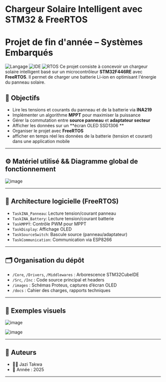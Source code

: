 
# Chargeur Solaire Intelligent avec STM32 & FreeRTOS

# Projet de fin d'année – Systèmes Embarqués
![Langage](https://img.shields.io/badge/Langage-C_embarqué_(STM32_HAL)-00599C?style=flat&logo=c&logoColor=white)
![IDE](https://img.shields.io/badge/IDE-STM32CubeIDE-03234B?logo=stmicroelectronics)
![RTOS](https://img.shields.io/badge/RTOS-FreeRTOS-00979D?logo=freertos&logoColor=white)
Ce projet consiste à concevoir un chargeur solaire intelligent basé sur un microcontrôleur **STM32F446RE** avec **FreeRTOS**. Il permet de charger une batterie Li-ion en optimisant l'énergie du panneau solaire.



## 🧠 Objectifs

- Lire les tensions et courants du panneau et de la batterie via **INA219**
- Implémenter un algorithme **MPPT** pour maximiser la puissance
- Gérer la commutation entre **source panneau** et **adaptateur secteur**
- Afficher les données sur un **écran OLED SSD1306 **
- Organiser le projet avec **FreeRTOS**
- afficher en temps réel les données de la batterie (tension et courant) dans une application mobile

---

## ⚙️ Matériel utilisé && Diagramme global de fonctionnement

![image](https://github.com/user-attachments/assets/74f7d634-4c27-4bd7-8688-d24acf8f7a5a)


---

## 🧵 Architecture logicielle (FreeRTOS)

- `TaskINA_Panneau`: Lecture tension/courant panneau
- `TaskINA_Battery`: Lecture tension/courant batterie
- `TaskMPPT`: Contrôle PWM pour MPPT
- `TaskDisplay`: Affichage OLED
- `TaskSourceSwitch`: Bascule source (panneau/adaptateur)
- `TaskCommunication`:  Communication via ESP8266

---

## 🗂️ Organisation du dépôt

- `/Core`, `/Drivers`, `/Middlewares` : Arborescence STM32CubeIDE
- `/Src`, `/Inc` : Code source principal et headers
- `/images` : Schémas Proteus, captures d’écran OLED
- `/docs` : Cahier des charges, rapports techniques

---

## 📸 Exemples visuels
![image](https://github.com/user-attachments/assets/0de707da-1ee0-4421-adac-29b8fb2b6754)

![image](https://github.com/user-attachments/assets/1c20f97c-6920-4ad1-be0b-1e609734400b)


---

## 📄 Auteurs

- 👩‍💻 Jazi Takwa
- 📅 Année : 2025

---
